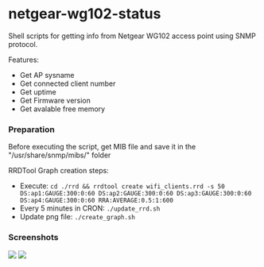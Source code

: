 netgear-wg102-status
====================

Shell scripts for getting info from Netgear WG102 access point using SNMP protocol.

Features:

* Get AP sysname
* Get connected client number
* Get uptime
* Get Firmware version
* Get avalable free memory


### Preparation

Before executing the script, get MIB file and save it in the "/usr/share/snmp/mibs/" folder

RRDTool Graph creation steps:
- Execute: `cd ./rrd && rrdtool create wifi_clients.rrd -s 50 DS:ap1:GAUGE:300:0:60 DS:ap2:GAUGE:300:0:60 DS:ap3:GAUGE:300:0:60 DS:ap4:GAUGE:300:0:60 RRA:AVERAGE:0.5:1:600`
- Every 5 minutes in CRON: `./update_rrd.sh`
- Update png file: `./create_graph.sh`

### Screenshots

<img src="https://lh3.googleusercontent.com/G7nwh_7puIXhIhnDdI9G9VhIwVoQ4tdyELUxw-sJ5Y2SELpAaBUhnAkQK-SMgvvL1SBDmbI7gEQ">

<img src="https://lh6.googleusercontent.com/kpGwct2fVrFk5JJQW-yipkZ3-r_y6bE5CDqqgVrYunPUMcykN7GhddPCS4pVDidjYhcui_wNmOE">
